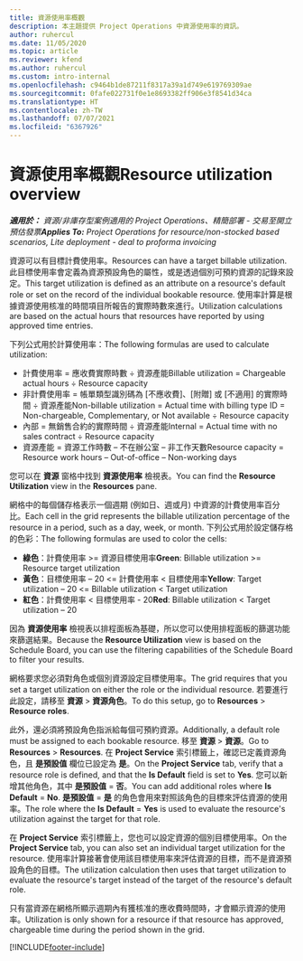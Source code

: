 ```yaml
---
title: 資源使用率概觀
description: 本主題提供 Project Operations 中資源使用率的資訊。
author: ruhercul
ms.date: 11/05/2020
ms.topic: article
ms.reviewer: kfend
ms.author: ruhercul
ms.custom: intro-internal
ms.openlocfilehash: c9464b1de87211f8317a39a1d749e619769309ae
ms.sourcegitcommit: 0fafe022731f0e1e8693382ff906e3f8541d34ca
ms.translationtype: HT
ms.contentlocale: zh-TW
ms.lasthandoff: 07/07/2021
ms.locfileid: "6367926"
---
```

# <a name="resource-utilization-overview"></a><span data-ttu-id="665f6-103">資源使用率概觀</span><span class="sxs-lookup"><span data-stu-id="665f6-103">Resource utilization overview</span></span>

<span data-ttu-id="665f6-104">_**適用於：** 資源/非庫存型案例適用的 Project Operations、精簡部署 - 交易至開立預估發票_</span><span class="sxs-lookup"><span data-stu-id="665f6-104">_**Applies To:** Project Operations for resource/non-stocked based scenarios, Lite deployment - deal to proforma invoicing_</span></span>

<span data-ttu-id="665f6-105">資源可以有目標計費使用率。</span><span class="sxs-lookup"><span data-stu-id="665f6-105">Resources can have a target billable utilization.</span></span> <span data-ttu-id="665f6-106">此目標使用率會定義為資源預設角色的屬性，或是透過個別可預約資源的記錄來設定。</span><span class="sxs-lookup"><span data-stu-id="665f6-106">This target utilization is defined as an attribute on a resource's default role or set on the record of the individual bookable resource.</span></span> <span data-ttu-id="665f6-107">使用率計算是根據資源使用核准的時間項目所報告的實際時數來進行。</span><span class="sxs-lookup"><span data-stu-id="665f6-107">Utilization calculations are based on the actual hours that resources have reported by using approved time entries.</span></span>

<span data-ttu-id="665f6-108">下列公式用於計算使用率：</span><span class="sxs-lookup"><span data-stu-id="665f6-108">The following formulas are used to calculate utilization:</span></span>

  - <span data-ttu-id="665f6-109">計費使用率 = 應收費實際時數 ÷ 資源產能</span><span class="sxs-lookup"><span data-stu-id="665f6-109">Billable utilization = Chargeable actual hours ÷ Resource capacity</span></span>
  - <span data-ttu-id="665f6-110">非計費使用率 = 帳單類型識別碼為 [不應收費]、[附贈] 或 [不適用] 的實際時間 ÷ 資源產能</span><span class="sxs-lookup"><span data-stu-id="665f6-110">Non-billable utilization = Actual time with billing type ID = Non-chargeable, Complementary, or Not available ÷ Resource capacity</span></span>
  - <span data-ttu-id="665f6-111">內部 = 無銷售合約的實際時間 ÷ 資源產能</span><span class="sxs-lookup"><span data-stu-id="665f6-111">Internal = Actual time with no sales contract ÷ Resource capacity</span></span>
  - <span data-ttu-id="665f6-112">資源產能 = 資源工作時數 – 不在辦公室 – 非工作天數</span><span class="sxs-lookup"><span data-stu-id="665f6-112">Resource capacity = Resource work hours – Out-of-office – Non-working days</span></span>

<span data-ttu-id="665f6-113">您可以在 **資源** 窗格中找到 **資源使用率** 檢視表。</span><span class="sxs-lookup"><span data-stu-id="665f6-113">You can find the **Resource Utilization** view in the **Resources** pane.</span></span>

<span data-ttu-id="665f6-114">網格中的每個儲存格表示一個週期 (例如日、週或月) 中資源的計費使用率百分比。</span><span class="sxs-lookup"><span data-stu-id="665f6-114">Each cell in the grid represents the billable utilization percentage of the resource in a period, such as a day, week, or month.</span></span> <span data-ttu-id="665f6-115">下列公式用於設定儲存格的色彩：</span><span class="sxs-lookup"><span data-stu-id="665f6-115">The following formulas are used to color the cells:</span></span>

  - <span data-ttu-id="665f6-116">**綠色**：計費使用率 >= 資源目標使用率</span><span class="sxs-lookup"><span data-stu-id="665f6-116">**Green**: Billable utilization >= Resource target utilization</span></span>
  - <span data-ttu-id="665f6-117">**黃色**：目標使用率 – 20 <= 計費使用率 < 目標使用率</span><span class="sxs-lookup"><span data-stu-id="665f6-117">**Yellow**: Target utilization – 20 <= Billable utilization < Target utilization</span></span>
  - <span data-ttu-id="665f6-118">**紅色**：計費使用率 < 目標使用率 - 20</span><span class="sxs-lookup"><span data-stu-id="665f6-118">**Red**: Billable utilization < Target utilization – 20</span></span>

<span data-ttu-id="665f6-119">因為 **資源使用率** 檢視表以排程面板為基礎，所以您可以使用排程面板的篩選功能來篩選結果。</span><span class="sxs-lookup"><span data-stu-id="665f6-119">Because the **Resource Utilization** view is based on the Schedule Board, you can use the filtering capabilities of the Schedule Board to filter your results.</span></span>

<span data-ttu-id="665f6-120">網格要求您必須對角色或個別資源設定目標使用率。</span><span class="sxs-lookup"><span data-stu-id="665f6-120">The grid requires that you set a target utilization on either the role or the individual resource.</span></span> <span data-ttu-id="665f6-121">若要進行此設定，請移至 **資源** > **資源角色**。</span><span class="sxs-lookup"><span data-stu-id="665f6-121">To do this setup, go to **Resources** > **Resource roles**.</span></span>

<span data-ttu-id="665f6-122">此外，還必須將預設角色指派給每個可預約資源。</span><span class="sxs-lookup"><span data-stu-id="665f6-122">Additionally, a default role must be assigned to each bookable resource.</span></span> <span data-ttu-id="665f6-123">移至 **資源** > **資源**。</span><span class="sxs-lookup"><span data-stu-id="665f6-123">Go to **Resources** > **Resources**.</span></span> <span data-ttu-id="665f6-124">在 **Project Service** 索引標籤上，確認已定義資源角色，且 **是預設值** 欄位已設定為 **是**。</span><span class="sxs-lookup"><span data-stu-id="665f6-124">On the **Project Service** tab, verify that a resource role is defined, and that the **Is Default** field is set to **Yes**.</span></span> <span data-ttu-id="665f6-125">您可以新增其他角色，其中 **是預設值** = **否**。</span><span class="sxs-lookup"><span data-stu-id="665f6-125">You can add additional roles where **Is Default** = **No**.</span></span> <span data-ttu-id="665f6-126">**是預設值** = **是** 的角色會用來對照該角色的目標來評估資源的使用率。</span><span class="sxs-lookup"><span data-stu-id="665f6-126">The role where the **Is Default** = **Yes** is used to evaluate the resource's utilization against the target for that role.</span></span>

<span data-ttu-id="665f6-127">在 **Project Service** 索引標籤上，您也可以設定資源的個別目標使用率。</span><span class="sxs-lookup"><span data-stu-id="665f6-127">On the **Project Service** tab, you can also set an individual target utilization for the resource.</span></span> <span data-ttu-id="665f6-128">使用率計算接著會使用該目標使用率來評估資源的目標，而不是資源預設角色的目標。</span><span class="sxs-lookup"><span data-stu-id="665f6-128">The utilization calculation then uses that target utilization to evaluate the resource's target instead of the target of the resource's default role.</span></span>

<span data-ttu-id="665f6-129">只有當資源在網格所顯示週期內有獲核准的應收費時間時，才會顯示資源的使用率。</span><span class="sxs-lookup"><span data-stu-id="665f6-129">Utilization is only shown for a resource if that resource has approved, chargeable time during the period shown in the grid.</span></span>


[!INCLUDE[footer-include](../includes/footer-banner.md)]